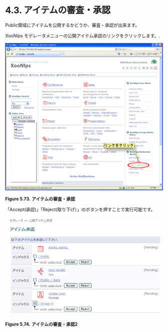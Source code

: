 # 4.3. アイテムの審査・承認

Public領域にアイテムを公開するかどうか、審査・承認が出来ます。

XooNIps モデレータメニューの公開アイテム承認のリンクをクリックします。.

![Review and certify items](../../.gitbook/assets/xoonips-operate63%20%281%29.png)

**Figure 5.73.**  **アイテムの審査・承認**

 「Accept\(承認\)」「Reject\(取り下げ）」のボタンを押すことで実行可能です。

![Review and certify items 2](../../.gitbook/assets/xoonips-operate94.png)

**Figure 5.74.**  **アイテムの審査・承認2**

